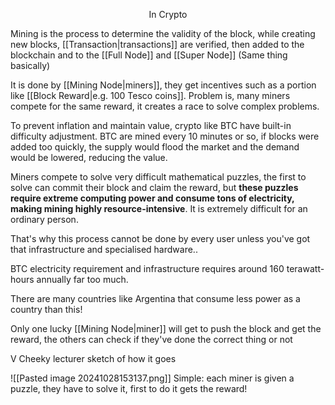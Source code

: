 <p style="text-align: center">In Crypto</p>

Mining is the process to determine the validity of the block, while creating new blocks, [[Transaction|transactions]] are verified, then added to the blockchain and to the [[Full Node]] and [[Super Node]] (Same thing basically)


It is done by [[Mining Node|miners]], they get incentives such as a portion like [[Block Reward|e.g. 100 Tesco coins]]. Problem is, many miners compete for the same reward, it creates a race to solve complex problems.

To prevent inflation and maintain value, crypto like BTC have built-in difficulty adjustment. BTC are mined every 10 minutes or so, if blocks were added too quickly, the supply would flood the market and the demand would be lowered, reducing the value.

Miners compete to solve very difficult mathematical puzzles, the first to solve can commit their block and claim the reward, but **these puzzles require extreme computing power and consume tons of electricity, making mining highly resource-intensive**. It is extremely difficult for an ordinary person.

That's why this process cannot be done by every user unless you've got that infrastructure and specialised hardware..

BTC electricity requirement and infrastructure requires around 160 terawatt-hours annually far too much.

There are many countries like Argentina that consume less power as a country than this!

Only one lucky [[Mining Node|miner]] will get to push the block and get the reward, the others can check if they've done the correct thing or not

V Cheeky lecturer sketch of how it goes

![[Pasted image 20241028153137.png]]
Simple: each miner is given a puzzle, they have to solve it, first to do it gets the reward!